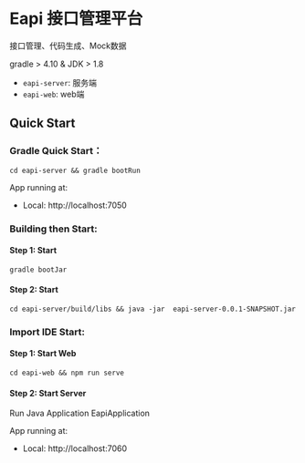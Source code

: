 # Eapi 接口管理平台

  接口管理、代码生成、Mock数据

gradle > 4.10 & JDK > 1.8 

* `eapi-server`: 服务端
* `eapi-web`: web端

## Quick Start

### Gradle Quick Start：
```
cd eapi-server && gradle bootRun
```
  App running at:
  - Local:   http://localhost:7050 

### Building then Start:
#### Step 1: Start
```
gradle bootJar
```
#### Step 2: Start
```
cd eapi-server/build/libs && java -jar  eapi-server-0.0.1-SNAPSHOT.jar
```


### Import IDE  Start:

#### Step 1: Start Web
```
cd eapi-web && npm run serve
```
#### Step 2: Start Server
 Run Java Application EapiApplication
 
   App running at:
   - Local:   http://localhost:7060 
